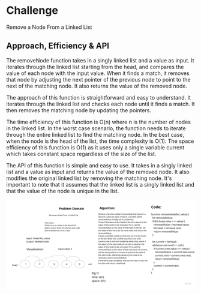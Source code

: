 

# Challenge

Remove a Node From a Linked List

## Approach, Efficiency & API

The removeNode function takes in a singly linked list and a value as input. It iterates through the linked list starting from the head, and compares the value of each node with the input value. When it finds a match, it removes that node by adjusting the next pointer of the previous node to point to the next of the matching node. It also returns the value of the removed node.

The approach of this function is straightforward and easy to understand. It iterates through the linked list and checks each node until it finds a match. It then removes the matching node by updating the pointers.

The time efficiency of this function is O(n) where n is the number of nodes in the linked list. In the worst case scenario, the function needs to iterate through the entire linked list to find the matching node. In the best case, when the node is the head of the list, the time complexity is O(1). The space efficiency of this function is O(1) as it uses only a single variable current which takes constant space regardless of the size of the list.

The API of this function is simple and easy to use. It takes in a singly linked list and a value as input and returns the value of the removed node. It also modifies the original linked list by removing the matching node. It's important to note that it assumes that the linked list is a singly linked list and that the value of the node is unique in the list.



![whiteboard](chal36.jpeg)


